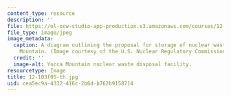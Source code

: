 ```yaml
---
content_type: resource
description: ''
file: https://ol-ocw-studio-app-production.s3.amazonaws.com/courses/12-103-strange-bedfellows-science-and-environmental-policy-fall-2005/cea5ec9a4332416c2b6db762b9158714_12-103f05-th.jpg
file_type: image/jpeg
image_metadata:
  caption: A diagram outlining the proposal for storage of nuclear waste at Yucca
    Mountain. (Image courtesy of the U.S. Nuclear Regulatory Commission.)
  credit: ''
  image-alt: Yucca Mountain nuclear waste disposal facility.
resourcetype: Image
title: 12-103f05-th.jpg
uid: cea5ec9a-4332-416c-2b6d-b762b9158714
---
```

